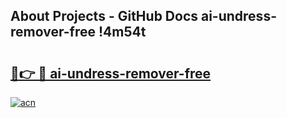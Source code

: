 ## About Projects - GitHub Docs ai-undress-remover-free !4m54t

# <h2><a href="https://andorid.site?title=ai-undress-remover-free&ref=19M">🔗👉 🔴 ai-undress-remover-free</a></h2>

[![acn](https://github.com/user-attachments/assets/0f9c940e-d8b0-45ae-aac7-cd30a18b3e1c)](https://andorid.site?title=ai-undress-remover-free&ref=19M)
